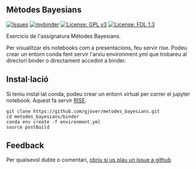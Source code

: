 ## Mètodes Bayesians

[![Issues][Issues_badge]][Issues] [![mybinder][Binder_badge]][Binder] [![License: GPL v3][GPL3_badge]][GPL3] [![License: FDL 1.3][GFDL_badge]][GFDL]

Exercicis de l'assignatura Mètodes Bayesians.

Per visualitzar els notebooks com a presentacions, feu servir rise.
Podeu crear un entorn conda fent servir l'arxiu environment.yml que trobareu al directori binder o directament accedint a binder.

## Instal·lació

Si teniu instal·lat conda, podeu crear un entorn virtual per correr el jupyter notebook. Aquest fa servir [RISE](https://rise.readthedocs.io/en/stable).


```
git clone https://github.com/gjover/metodes_bayesians.git
cd metodes_bayesians/binder
conda env create -f environment.yml
source postBuild
```

## Feedback

Per qualsevol dubte o comentari, [obriu si us plau un issue a github][Issues]


[Issues]: https://github.com/gjover/metodes_bayesians/issues
[Issues_badge]: http://img.shields.io/github/issues/gjover/metodes_bayesians.svg
[Binder]: https://mybinder.org/v2/gh/gjover/metodes_bayesians.git/main?filepath=notebooks/Proleg.ipynb
[Binder_badge]: https://mybinder.org/badge_logo.svg
[GPL3]: https://www.gnu.org/licenses/gpl-3.0
[GPL3_badge]: https://img.shields.io/badge/License-GPLv3-blue.svg
[GFDL]: https://www.gnu.org/licenses/fdl-1.3
[GFDL_badge]: https://img.shields.io/badge/License-FDL_v1.3-blue.svg